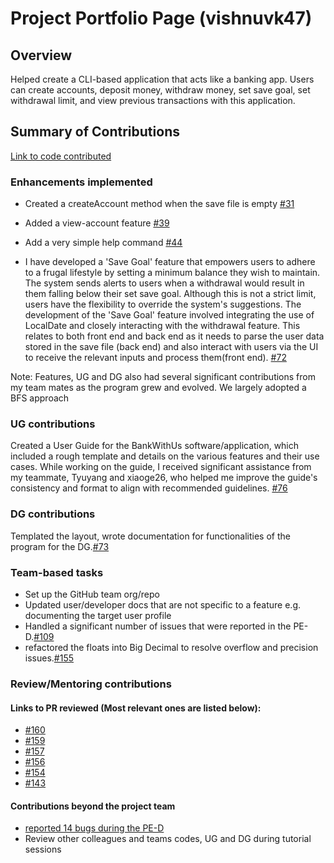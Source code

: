 # Project Portfolio Page (vishnuvk47)

## Overview

Helped create a CLI-based application that acts like a banking app. Users can create accounts, deposit money, withdraw money, set save goal, set withdrawal limit, and view previous transactions with this application.

## Summary of Contributions

[Link to code contributed](https://nus-cs2113-ay2223s2.github.io/tp-dashboard/?search=vishnu&sort=groupTitle&sortWithin=title&timeframe=commit&mergegroup=&groupSelect=groupByRepos&breakdown=true&checkedFileTypes=docs~functional-code~test-code~other&since=2023-02-17&tabOpen=true&tabType=authorship&tabAuthor=vishnuvk47&tabRepo=AY2223S2-CS2113-T13-3%2Ftp%5Bmaster%5D&authorshipIsMergeGroup=false&authorshipFileTypes=docs~functional-code~test-code&authorshipIsBinaryFileTypeChecked=false&authorshipIsIgnoredFilesChecked=false)

### Enhancements implemented

* Created a createAccount method when the save file is empty [#31](https://github.com/AY2223S2-CS2113-T13-3/tp/pull/31)

* Added a view-account feature [#39](https://github.com/AY2223S2-CS2113-T13-3/tp/pull/39)

* Add a very simple help command [#44](https://github.com/AY2223S2-CS2113-T13-3/tp/pull/44)

* I have developed a 'Save Goal' feature that empowers users to adhere to a frugal lifestyle by setting a minimum balance they wish to maintain. The system sends alerts to users when a withdrawal would result in them falling below their set save goal. Although this is not a strict limit, users have the flexibility to override the system's suggestions.
The development of the 'Save Goal' feature involved integrating the use of LocalDate and closely interacting with the withdrawal feature. This relates to both front end and back end as it needs to parse the user data stored in the save file (back end) and also interact with users via the UI to receive the relevant inputs and process them(front end). [#72](https://github.com/AY2223S2-CS2113-T13-3/tp/pull/72)

Note: Features, UG and DG also had several significant contributions from my team mates as the program grew and evolved. We largely adopted a BFS approach

### UG contributions

Created a User Guide for the BankWithUs software/application, which included a rough template and details on the various features and their use cases. While working on the guide, I received significant assistance from my teammate, Tyuyang and xiaoge26, who helped me improve the guide's consistency and format to align with recommended guidelines. [#76](https://github.com/AY2223S2-CS2113-T13-3/tp/pull/76)

### DG contributions

Templated the layout, wrote documentation for functionalities of the program for the DG.[#73](https://github.com/AY2223S2-CS2113-T13-3/tp/pull/73) 

### Team-based tasks

* Set up the GitHub team org/repo
* Updated user/developer docs that are not specific to a feature e.g. documenting the target user profile
* Handled a significant number of issues that were reported in the PE-D.[#109](https://github.com/AY2223S2-CS2113-T13-3/tp/pull/109)
* refactored the floats into Big Decimal to resolve overflow and precision issues.[#155](https://github.com/AY2223S2-CS2113-T13-3/tp/pull/155)


### Review/Mentoring contributions

#### Links to PR reviewed (Most relevant ones are listed below):
* [#160](https://github.com/AY2223S2-CS2113-T13-3/tp/pull/160())
* [#159](https://github.com/AY2223S2-CS2113-T13-3/tp/pull/159)
* [#157](https://github.com/AY2223S2-CS2113-T13-3/tp/pull/157)
* [#156](https://github.com/AY2223S2-CS2113-T13-3/tp/pull/156)
* [#154](https://github.com/AY2223S2-CS2113-T13-3/tp/pull/154)
* [#143](https://github.com/AY2223S2-CS2113-T13-3/tp/pull/143)

#### Contributions beyond the project team

* [reported 14 bugs during the PE-D](https://github.com/vishnuvk47/ped/issues)
* Review other colleagues and teams codes, UG and DG during tutorial sessions


